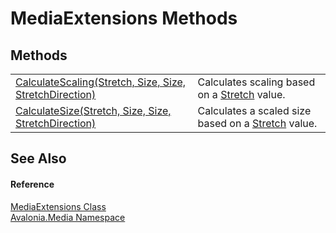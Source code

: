 # MediaExtensions Methods




## Methods
<table>
<tr>
<td><a href="M_Avalonia_Media_MediaExtensions_CalculateScaling">CalculateScaling(Stretch, Size, Size, StretchDirection)</a></td>
<td>Calculates scaling based on a <a href="T_Avalonia_Media_Stretch">Stretch</a> value.</td>
</tr>
<tr>
<td><a href="M_Avalonia_Media_MediaExtensions_CalculateSize">CalculateSize(Stretch, Size, Size, StretchDirection)</a></td>
<td>Calculates a scaled size based on a <a href="T_Avalonia_Media_Stretch">Stretch</a> value.</td>
</tr>
</table>

## See Also


#### Reference
<a href="T_Avalonia_Media_MediaExtensions">MediaExtensions Class</a>  
<a href="N_Avalonia_Media">Avalonia.Media Namespace</a>  

